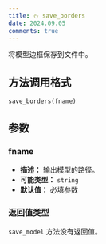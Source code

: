 ```yaml
---
title: ⛄ save_borders
date: 2024.09.05
comments: true
---
```


将模型边框保存到文件中。

## 方法调用格式

```
save_borders(fname)
```

## 参数

### fname

* **描述：** 输出模型的路径。
* **可能类型：** `string`
* **默认值：** 必填参数

### 返回值类型

`save_model` 方法没有返回值。